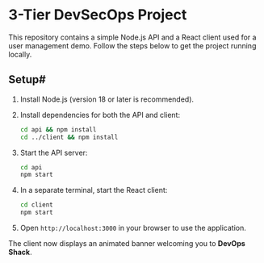 # 3-Tier DevSecOps Project

This repository contains a simple Node.js API and a React client used for a user management demo. Follow the steps below to get the project running locally.

## Setup#

1. Install Node.js (version 18 or later is recommended).
2. Install dependencies for both the API and client:

   ```bash
   cd api && npm install
   cd ../client && npm install
   ```

3. Start the API server:

   ```bash
   cd api
   npm start
   ```

4. In a separate terminal, start the React client:

   ```bash
   cd client
   npm start
   ```

5. Open `http://localhost:3000` in your browser to use the application.

The client now displays an animated banner welcoming you to **DevOps Shack**.
